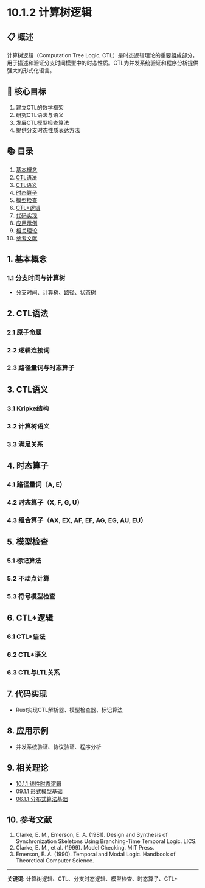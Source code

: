 # 10.1.2 计算树逻辑

## 📋 概述
计算树逻辑（Computation Tree Logic, CTL）是时态逻辑理论的重要组成部分，用于描述和验证分支时间模型中的时态性质。CTL为并发系统验证和程序分析提供强大的形式化语言。

## 🎯 核心目标
1. 建立CTL的数学框架
2. 研究CTL语法与语义
3. 发展CTL模型检查算法
4. 提供分支时态性质表达方法

## 📚 目录
1. [基本概念](#1-基本概念)
2. [CTL语法](#2-ctl语法)
3. [CTL语义](#3-ctl语义)
4. [时态算子](#4-时态算子)
5. [模型检查](#5-模型检查)
6. [CTL*逻辑](#6-ctl逻辑)
7. [代码实现](#7-代码实现)
8. [应用示例](#8-应用示例)
9. [相关理论](#9-相关理论)
10. [参考文献](#10-参考文献)

## 1. 基本概念
### 1.1 分支时间与计算树
- 分支时间、计算树、路径、状态树

## 2. CTL语法
### 2.1 原子命题
### 2.2 逻辑连接词
### 2.3 路径量词与时态算子

## 3. CTL语义
### 3.1 Kripke结构
### 3.2 计算树语义
### 3.3 满足关系

## 4. 时态算子
### 4.1 路径量词（A, E）
### 4.2 时态算子（X, F, G, U）
### 4.3 组合算子（AX, EX, AF, EF, AG, EG, AU, EU）

## 5. 模型检查
### 5.1 标记算法
### 5.2 不动点计算
### 5.3 符号模型检查

## 6. CTL*逻辑
### 6.1 CTL*语法
### 6.2 CTL*语义
### 6.3 CTL与LTL关系

## 7. 代码实现
- Rust实现CTL解析器、模型检查器、标记算法

## 8. 应用示例
- 并发系统验证、协议验证、程序分析

## 9. 相关理论
- [10.1.1 线性时态逻辑](10.1.1_线性时态逻辑.md)
- [09.1.1 形式模型基础](../09_Formal_Model_Theory/09.1.1_形式模型基础.md)
- [06.1.1 分布式算法基础](../06_Distributed_Systems_Theory/06.1.1_分布式算法基础.md)

## 10. 参考文献
1. Clarke, E. M., Emerson, E. A. (1981). Design and Synthesis of Synchronization Skeletons Using Branching-Time Temporal Logic. LICS.
2. Clarke, E. M., et al. (1999). Model Checking. MIT Press.
3. Emerson, E. A. (1990). Temporal and Modal Logic. Handbook of Theoretical Computer Science.

---
**关键词**: 计算树逻辑、CTL、分支时态逻辑、模型检查、时态算子、CTL* 